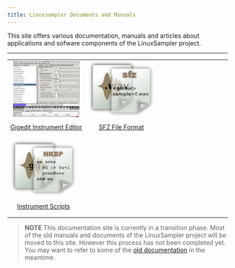 ```yaml
---
title: Linuxsampler Documents and Manuals
---
```

<style type="text/css">
table.goverview  {
    margin-left:auto;
    margin-right:auto;
}
.goverview td {
    display:inline-block;
    vertical-align:bottom;
    border: 0;
}
.goverview td img {
    margin-left:auto;
    margin-right:auto;
    display:block;
    max-height:130px;
}
.goverview td p {
    display:inline-block;
    clear:both;
    text-align:center;
    width:100%;
}
</style>

This site offers various documentation, manuals and articles about applications
and sofware components of the LinuxSampler project.

---

<table class="goverview">
<tr><td>
<a href="gigedit" title="Gigedit: An instrument editor for the GigaStudio file format.">
<img src="gigedit_shot.png" alt="Gigedit" class="img-responsive"></a><p>
<a href="gigedit" title="Gigedit: An instrument editor for the GigaStudio file format.">Gigedit Instrument Editor</a></p></td><td>
<a href="sfz" title="SFZ File Format: SFZ File Format Reference.">
<img src="sfz_file.png"></a><p>
<a href="sfz" title="SFZ File Format: SFZ File Format Reference.">SFZ File Format</a></p></td><td>
<a href="nksp" title="Instrument Scripts: Introduction to real-time instrument scripts.">
<img src="nksp_file.png"></a><p>
<a href="nksp" title="Instrument Scripts: Introduction to real-time instrument scripts.">Instrument Scripts</a></p></td></tr>
</table>

> **NOTE** This documentation site is currently in a transition phase. Most of
the old manuals and documents of the LinuxSampler project will be moved to this
site. However this process has not been completed yet. You may want to refer to
some of the [old documentation](http://www.linuxsampler.org/documentation.html)
in the meantime.
